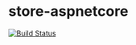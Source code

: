 # store-aspnetcore

[![Build Status](https://guftall.visualstudio.com/store-aspnetcore/_apis/build/status/store-aspnetcore-CI?branchName=master)](https://guftall.visualstudio.com/store-aspnetcore/_build/latest?definitionId=5&branchName=master)
